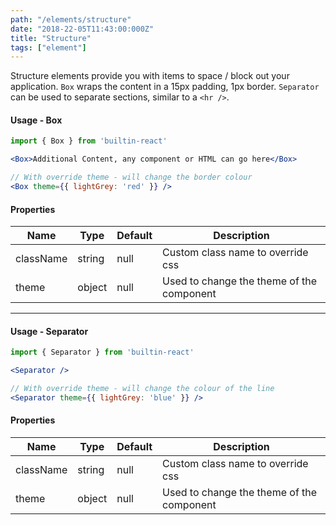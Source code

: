 ```yaml
---
path: "/elements/structure"
date: "2018-22-05T11:43:00:000Z"
title: "Structure"
tags: ["element"]
---
```


Structure elements provide you with items to space / block out your application. `Box` wraps the content in a 15px padding, 1px border. `Separator` can be used to separate sections, similar to a `<hr />`.

#### Usage - Box
```jsx
import { Box } from 'builtin-react'

<Box>Additional Content, any component or HTML can go here</Box>

// With override theme - will change the border colour
<Box theme={{ lightGrey: 'red' }} />
```

#### Properties
| Name      | Type    | Default    | Description                                |
| --------  | ------- | ---------- | ------------------------------------------ |
| className | string  | null       | Custom class name to override css          |
| theme     | object  | null       | Used to change the theme of the component  |

***

#### Usage - Separator
```jsx
import { Separator } from 'builtin-react'

<Separator />

// With override theme - will change the colour of the line
<Separator theme={{ lightGrey: 'blue' }} />
```

#### Properties
| Name      | Type    | Default    | Description                                |
| --------  | ------- | ---------- | ------------------------------------------ |
| className | string  | null       | Custom class name to override css          |
| theme     | object  | null       | Used to change the theme of the component  |